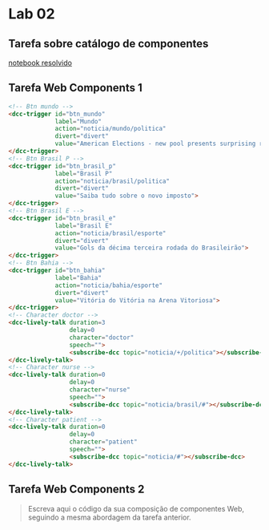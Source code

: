 # Lab 02

## Tarefa sobre catálogo de componentes

[notebook resolvido](notebooks/components-01-catalog-resolvido.ipynb)

## Tarefa Web Components 1
~~~html
<!-- Btn mundo -->
<dcc-trigger id="btn_mundo"
             label="Mundo"
             action="noticia/mundo/politica"
             divert="divert"
             value="American Elections - new pool presents surprising results">
</dcc-trigger>
<!-- Btn Brasil P -->
<dcc-trigger id="btn_brasil_p"
             label="Brasil P"
             action="noticia/brasil/politica"
             divert="divert"
             value="Saiba tudo sobre o novo imposto">
</dcc-trigger>
<!-- Btn Brasil E -->
<dcc-trigger id="btn_brasil_e"
             label="Brasil E"
             action="noticia/brasil/esporte"
             divert="divert"
             value="Gols da décima terceira rodada do Brasileirão">
</dcc-trigger>
<!-- Btn Bahia -->
<dcc-trigger id="btn_bahia"
             label="Bahia"
             action="noticia/bahia/esporte"
             divert="divert"
             value="Vitória do Vitória na Arena Vitoriosa">
</dcc-trigger>
<!-- Character doctor -->
<dcc-lively-talk duration=3
                 delay=0
                 character="doctor"
                 speech="">
                 <subscribe-dcc topic="noticia/+/politica"></subscribe-dcc>
</dcc-lively-talk>
<!-- Character nurse -->
<dcc-lively-talk duration=0
                 delay=0
                 character="nurse"
                 speech="">
                 <subscribe-dcc topic="noticia/brasil/#"></subscribe-dcc>
</dcc-lively-talk>
<!-- Character patient -->
<dcc-lively-talk duration=0
                 delay=0
                 character="patient"
                 speech="">
                 <subscribe-dcc topic="noticia/#"></subscribe-dcc>
</dcc-lively-talk>
~~~

## Tarefa Web Components 2
> Escreva aqui o código da sua composição de componentes Web, seguindo a mesma abordagem da tarefa anterior.